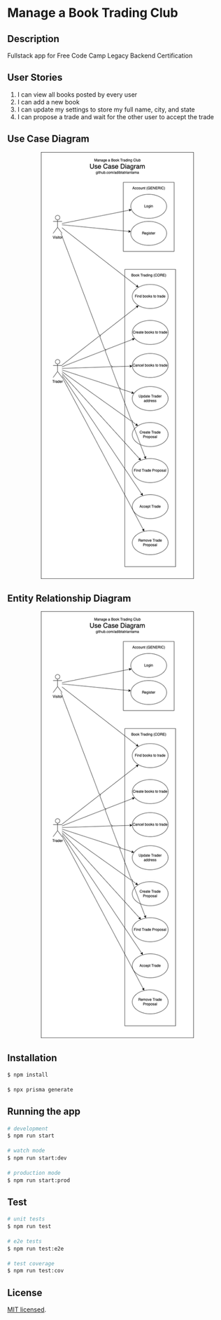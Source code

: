 # Manage a Book Trading Club

## Description

Fullstack app for Free Code Camp Legacy Backend Certification

## User Stories

1. I can view all books posted by every user
2. I can add a new book
3. I can update my settings to store my full name, city, and state
4. I can propose a trade and wait for the other user to accept the trade

## Use Case Diagram

<p align="center">
  <img width="350px" src="use-case.png" alt="Use Case Diagram"/>
</p>

## Entity Relationship Diagram

<p align="center">
  <img width="350px" src="use-case.png" alt="Entity Relationship Diagram"/>
</p>

## Installation

```bash
$ npm install

$ npx prisma generate
```

## Running the app

```bash
# development
$ npm run start

# watch mode
$ npm run start:dev

# production mode
$ npm run start:prod
```

## Test

```bash
# unit tests
$ npm run test

# e2e tests
$ npm run test:e2e

# test coverage
$ npm run test:cov
```

## License

[MIT licensed](LICENSE).
